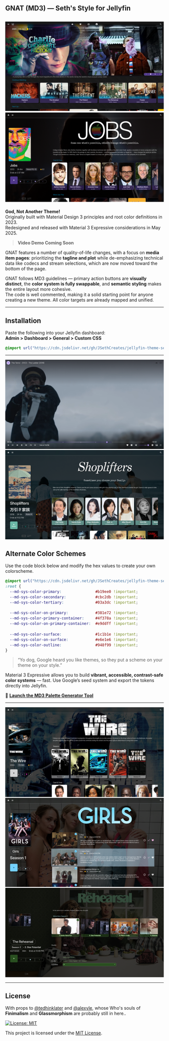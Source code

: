 ## GNAT (MD3) — Seth's Style for Jellyfin
![Homepage with Seth's Spotlight](https://raw.githubusercontent.com/JSethCreates/jellyfin-theme-sethstyle/main/screenshots/1homepage.png)  
![Media Page – Film](https://raw.githubusercontent.com/JSethCreates/jellyfin-theme-sethstyle/main/screenshots/2movie.png)  
---
**God, Not Another Theme!**  
Originally built with Material Design 3 principles and root color definitions in 2023.  
Redesigned and released with Material 3 Expressive considerations in May 2025.

> **Video Demo Coming Soon**

 
GNAT features a number of quality-of-life changes, with a focus on **media item pages**: prioritizing the **tagline and plot** while de-emphasizing technical data like codecs and stream selections, which are now moved toward the bottom of the page.

GNAT follows MD3 guidelines — primary action buttons are **visually distinct**, the **color system is fully swappable**, and **semantic styling** makes the entire layout more cohesive.  
The code is well commented, making it a solid starting point for anyone creating a new theme. All color targets are already mapped and unified.

---

## Installation

Paste the following into your Jellyfin dashboard:  
**Admin > Dashboard > General > Custom CSS**

```css
@import url("https://cdn.jsdelivr.net/gh/JSethCreates/jellyfin-theme-sethstyle@v1.0.0/sethstyle.css");
```

---
![Basic OSD](https://raw.githubusercontent.com/JSethCreates/jellyfin-theme-sethstyle/main/screenshots/3osd.png)
![Color Variant - Movie](https://raw.githubusercontent.com/JSethCreates/jellyfin-theme-sethstyle/main/screenshots/4movie.png)  

## Alternate Color Schemes

Use the code block below and modify the hex values to create your own colorscheme.

```css
@import url("https://cdn.jsdelivr.net/gh/JSethCreates/jellyfin-theme-sethstyle@v1.0.0/sethstyle.css");
:root {
  --md-sys-color-primary:               #b19ee0 !important;
  --md-sys-color-secondary:             #cbc2db !important;
  --md-sys-color-tertiary:              #03a3dc !important;

  --md-sys-color-on-primary:            #381e72 !important;
  --md-sys-color-primary-container:     #4f378a !important;
  --md-sys-color-on-primary-container:  #e9ddff !important;

  --md-sys-color-surface:               #1c1b1e !important;
  --md-sys-color-on-surface:            #e6e1e6 !important;
  --md-sys-color-outline:               #948f99 !important;
}

```
> “Yo dog, Google heard you like themes, so they put a scheme on your theme on your style.”

Material 3 Expressive allows you to build **vibrant, accessible, contrast-safe color systems** — fast. Use Google’s seed system and export the tokens directly into Jellyfin.

🎨 [**Launch the MD3 Palette Generator Tool**](https://jsethcreates.github.io/web-tool-md3-palette-lab/)

---

![Series Page](https://raw.githubusercontent.com/JSethCreates/jellyfin-theme-sethstyle/main/screenshots/5series.png)  
![Season View](https://raw.githubusercontent.com/JSethCreates/jellyfin-theme-sethstyle/main/screenshots/6season.png)  
![Episode Detail](https://raw.githubusercontent.com/JSethCreates/jellyfin-theme-sethstyle/main/screenshots/7episode.png)

---

## License

With props to [@tedhinklater](https://github.com/tedhinklater) and [@alexyle](https://github.com/alexyle), whose Who's souls of **Finimalism** and **Glassmorphism** are probably still in here.. 

[![License: MIT](https://img.shields.io/badge/License-MIT-yellow.svg)](LICENSE)

This project is licensed under the [MIT License](LICENSE).
